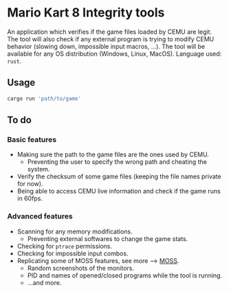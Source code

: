 # Mario Kart 8 Integrity tools

An application which verifies if the game files loaded by CEMU are legit.
The tool will also check if any external program is trying to modify CEMU behavior (slowing down, impossible input macros, ...).
The tool will be available for any OS distribution (Windows, Linux, MacOS).
Language used: `rust`.

## Usage

```bash
cargo run 'path/to/game'
```

## To do

### Basic features

- Making sure the path to the game files are the ones used by CEMU.
  - Preventing the user to specify the wrong path and cheating the system.
- Verify the checksum of some game files (keeping the file names private for now).
- Being able to access CEMU live information and check if the game runs in 60fps.

### Advanced features

- Scanning for any memory modifications.
  - Preventing external softwares to change the game stats.
- Checking for `ptrace` permissions.
- Checking for impossible input combos.
- Replicating some of MOSS features, see more --> [MOSS](https://nohope.eu/).
  - Random screenshots of the monitors.
  - PID and names of opened/closed programs while the tool is running.
  - ...and more.
